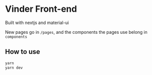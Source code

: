 # Vinder Front-end

Built with nextjs and material-ui

New pages go in `/pages`, and the components the pages use belong in `components`

## How to use


```sh
yarn
yarn dev
```

